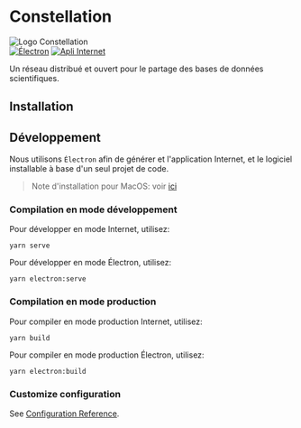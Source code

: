 # Constellation
![Logo Constellation](https://raw.githubusercontent.com/julienmalard/constellation/master/src/assets/logo.png)  
[![Électron](https://github.com/julienmalard/constellation/actions/workflows/electron.yml/badge.svg)](https://github.com/julienmalard/constellation/actions/workflows/electron.yml)
[![Apli Internet](https://github.com/julienmalard/constellation/actions/workflows/gh-pages-deploy.yml/badge.svg)](https://github.com/julienmalard/constellation/actions/workflows/gh-pages-deploy.yml)

Un réseau distribué et ouvert pour le partage des bases de données scientifiques.

## Installation

## Développement
Nous utilisons `Électron` afin de générer et l'application Internet,
et le logiciel installable à base d'un seul projet de code.

> Note d'installation pour MacOS: voir [ici](https://www.cnet.com/tech/computing/how-to-install-unidentified-app-on-a-macbook/)

### Compilation en mode développement
Pour développer en mode Internet, utilisez:
```
yarn serve
```

Pour développer en mode Électron, utilisez:
```
yarn electron:serve
```

### Compilation en mode production
Pour compiler en mode production Internet, utilisez:
```
yarn build
```

Pour compiler en mode production Électron, utilisez:
```
yarn electron:build
```

### Customize configuration
See [Configuration Reference](https://cli.vuejs.org/config/).
